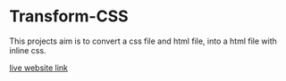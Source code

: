 # Transform-CSS

This projects aim is to convert a css file and html file, into a html file with inline css. 
<a href="https://PiethonCoder.github.io/Transform-CSS/index.html" target="_new"><p>live website link</p></a>
